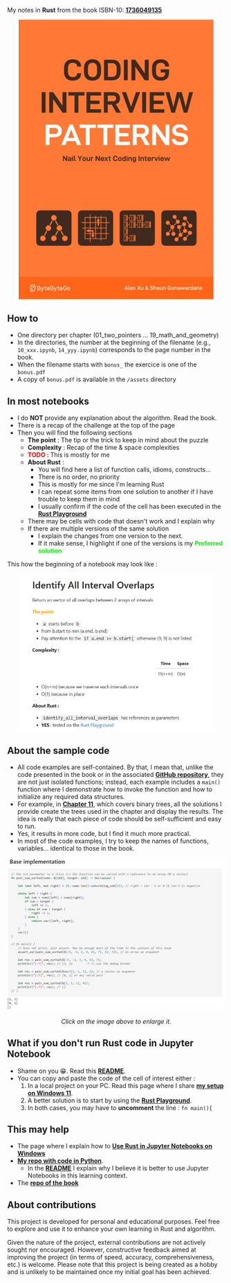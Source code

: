 My notes in **Rust** from the book ISBN-10: [**1736049135**](https://amzn.eu/d/e3MFYEf) 

<div align="center">
<img src="./assets/book_cover.png" alt="" width="450" loading="lazy"/>
</div>



## How to
* One directory per chapter (01_two_pointers ... 19_math_and_geometry)
* In the directories, the number at the beginning of the filename (e.g., ``10_xxx.ipynb``, ``14_yyy.ipynb``) corresponds to the page number in the book.
* When the filename starts with `bonus_` the exercice is one of the ``bonus.pdf`` 
* A copy of ``bonus.pdf`` is available in the ``/assets`` directory
 




## In most notebooks
* I do **NOT** provide any explanation about the algorithm. Read the book.
* There is a recap of the challenge at the top of the page
* Then you will find the following sections
    * **The point** : The tip or the trick to keep in mind about the puzzle
    * **Complexity** : Recap of the time & space complexities
    * <span style="color:red"><b>TODO : </b></span>  This is mostly for me
    * **About Rust** :
        * You will find here a list of function calls, idioms, constructs...
        * There is no order, no priority
        * This is mostly for me since I'm learning Rust
        * I can repeat some items from one solution to another if I have trouble to keep them in mind
        * I usually confirm if the code of the cell has been executed in the [**Rust Playground**](https://play.rust-lang.org/)
    * There may be cells with code that doesn't work and I explain why
    * If there are multiple versions of the same solution 
        * I explain the changes from one version to the next.
        * If it make sense, I highlight if one of the versions is my <span style="color:lime"><b>Preferred solution</b></span>

This how the beginning of a notebook may look like :

<div align="center">
<img src="./assets/exercice_header.png" alt="" width="450" loading="lazy"/>
</div>

## About the sample code
* All code examples are self-contained. By that, I mean that, unlike the code presented in the book or in the associated [**GitHub repository**](https://github.com/ByteByteGoHq/coding-interview-patterns), they are not just isolated functions; instead, each example includes a ``main()`` function where I demonstrate how to invoke the function and how to initialize any required data structures. 
* For example, in [**Chapter 11**](https://github.com/40tude/rust_coding_interview/tree/main/11_trees), which covers binary trees, all the solutions I provide create the trees used in the chapter and display the results. The idea is really that each piece of code should be self-sufficient and easy to run.
* Yes, it results in more code, but I find it much more practical.
* In most of the code examples, I try to keep the names of functions, variables... identical to those in the book.

<div align="center">
<img src="./assets/cell.png" alt="" width="900" loading="lazy"/>
<p><i>Click on the image above to enlarge it.</i></p>
</div>


## What if you don't run Rust code in Jupyter Notebook
* Shame on you 😁. Read this [**README**](https://github.com/40tude/py_coding_interview/blob/main/README.md).
* You can copy and paste the code of the cell of interest either :
    1. In a local project on your PC. Read this page where I share [**my setup on Windows 11**](https://www.40tude.fr/docs/06_programmation/rust/005_my_rust_setup_win11/my_rust_setup_win11.html).
    1. A better solution is to start by using the [**Rust Playground**](https://play.rust-lang.org/). 
    1. In both cases, you may have to **uncomment** the line : ``fn main(){`` 


## This may help
* The page where I explain how to [**Use Rust in Jupyter Notebooks on Windows**](https://www.40tude.fr/docs/06_programmation/rust/001_rust_jupyter/rust_jupyter.html)
* [**My repo with code in Python**](https://github.com/40tude/py_coding_interview). 
    * In the [**README**](https://github.com/40tude/py_coding_interview/blob/main/README.md) I explain why I believe it is better to use Jupyter Notebooks in this learning context.
* The [**repo of the book**](https://github.com/ByteByteGoHq/coding-interview-patterns)

## About contributions
This project is developed for personal and educational purposes. Feel free to explore and use it to enhance your own learning in Rust and algorithm.

Given the nature of the project, external contributions are not actively sought nor encouraged. However, constructive feedback aimed at improving the project (in terms of speed, accuracy, comprehensiveness, etc.) is welcome. Please note that this project is being created as a hobby and is unlikely to be maintained once my initial goal has been achieved.
